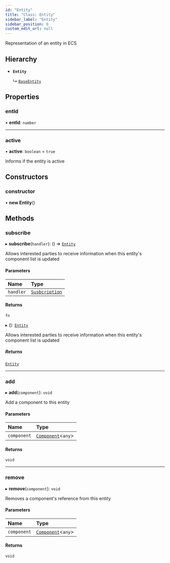 ```yaml
---
id: "Entity"
title: "Class: Entity"
sidebar_label: "Entity"
sidebar_position: 0
custom_edit_url: null
---
```


Representation of an entity in ECS

## Hierarchy

- **`Entity`**

  ↳ [`BaseEntity`](BaseEntity.md)

## Properties

### entId

• **entId**: `number`

___

### active

• **active**: `boolean` = `true`

Informs if the entity is active

## Constructors

### constructor

• **new Entity**()

## Methods

### subscribe

▸ **subscribe**(`handler`): () => [`Entity`](Entity.md)

Allows interested parties to receive information when this entity's component list is updated

#### Parameters

| Name | Type |
| :------ | :------ |
| `handler` | [`Susbcription`](../modules.md#susbcription-66) |

#### Returns

`fn`

▸ (): [`Entity`](Entity.md)

Allows interested parties to receive information when this entity's component list is updated

##### Returns

[`Entity`](Entity.md)

___

### add

▸ **add**(`component`): `void`

Add a component to this entity

#### Parameters

| Name | Type |
| :------ | :------ |
| `component` | [`Component`](Component.md)<`any`\> |

#### Returns

`void`

___

### remove

▸ **remove**(`component`): `void`

Removes a component's reference from this entity

#### Parameters

| Name | Type |
| :------ | :------ |
| `component` | [`Component`](Component.md)<`any`\> |

#### Returns

`void`
